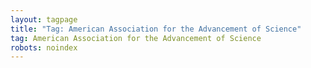 ```yaml
---
layout: tagpage
title: "Tag: American Association for the Advancement of Science"
tag: American Association for the Advancement of Science
robots: noindex
---
```

